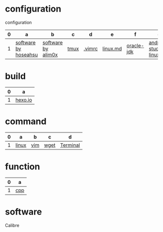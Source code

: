 # configuration
configuration

0|a|b|c|d|e|f|g
---|---|---|---|---|---|---|---
1|[software by hoseahsu](https://github.com/hoseahsu/configuration/blob/master/config/software.md)|[software by alim0x](https://github.com/hoseahsu/Awesome-Linux-Software-zh_CN/blob/master/README.md)|[tmux](https://github.com/hoseahsu/configuration/blob/master/config/tmux.md)|[.vimrc](https://github.com/hoseahsu/configuration/blob/master/config/.vimrc)|[linux.md](https://github.com/hoseahsu/configuration/blob/master/config/linux.md)|[oracle-jdk](https://github.com/hoseahsu/configuration/blob/master/config/oracle-jdk.md)|[android-studio-linux](https://github.com/hoseahsu/configuration/blob/master/config/android-studio-linux.md)

# build

0|a
---|---
1|[hexo.io](https://github.com/hoseahsu/configuration/blob/master/build/hexo.io.md)
[]()
[]()
[]()

# command


0|a|b|c|d
---|---|---|---|---
1|[linux](https://github.com/hoseahsu/configuration/blob/master/command/linux.md)|[vim](https://github.com/hoseahsu/configuration/blob/master/command/vim.md)|[wget](https://github.com/hoseahsu/configuration/blob/master/command/wget.md)|[Terminal](https://github.com/hoseahsu/configuration/blob/master/command/Terminal.md)


# function

0|a
---|---
1|[cpp](https://github.com/hoseahsu/configuration/blob/master/function/cpp.md)


# software

Calibre
